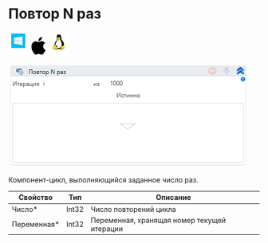 # Повтор N раз

![](<../../../.gitbook/assets/image (100) (1) (1) (1) (1) (1) (253).png>)

![](<../../../.gitbook/assets/image (36).png>)

Компонент-цикл, выполняющийся заданное число раз.

| Свойство     | Тип   | Описание                                    |
| ------------ | ----- | ------------------------------------------- |
| Число\*      | Int32 | Число повторений цикла                      |
| Переменная\* | Int32 | Переменная, хранящая номер текущей итерации |
